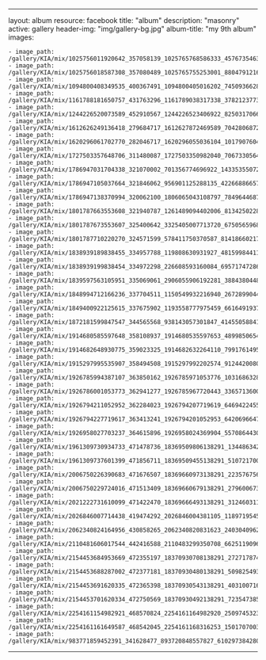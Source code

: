 
---
layout: album
resource: facebook
title: "album"
description: "masonry"
active: gallery
header-img: "img/gallery-bg.jpg"
album-title: "my 9th album"
images:
    
    - image_path: /gallery/KIA/mix/1025756011920642_357058139_1025765768586333_4576735463749129638_n.jpg
    - image_path: /gallery/KIA/mix/1025756018587308_357080489_1025765755253001_8804791216396051104_n.jpg
    - image_path: /gallery/KIA/mix/1094800408349535_400367491_1094800405016202_7450936628299015074_n.jpg
    - image_path: /gallery/KIA/mix/1161788181650757_431763296_1161789038317338_3782123773194483329_n.jpg
    - image_path: /gallery/KIA/mix/1244226520073589_452910567_1244226523406922_8250317066238978848_n.jpg
    - image_path: /gallery/KIA/mix/1612626249136418_279684717_1612627872469589_7042806872871534905_n.jpg
    - image_path: /gallery/KIA/mix/1620296061702770_282046717_1620296055036104_1017907604851082501_n.jpg
    - image_path: /gallery/KIA/mix/1727503357648706_311480087_1727503350982040_7067330564768626758_n.jpg
    - image_path: /gallery/KIA/mix/1786947031704338_321070002_701356774696922_1433535507271058646_n.jpg
    - image_path: /gallery/KIA/mix/1786947105037664_321846062_956901125288135_422668866572760570_n.jpg
    - image_path: /gallery/KIA/mix/1786947138370994_320062100_1806065043108797_7849644687362658070_n.jpg
    - image_path: /gallery/KIA/mix/1801787663553608_321940787_1261489094402006_8134250228634368290_n.jpg
    - image_path: /gallery/KIA/mix/1801787673553607_325400642_3325405007713720_6750565968422113512_n.jpg
    - image_path: /gallery/KIA/mix/1801787710220270_324571599_578411750370587_8141866021749550695_n.jpg
    - image_path: /gallery/KIA/mix/1838939189838455_334957788_119808630931927_4815998441149738926_n.jpg
    - image_path: /gallery/KIA/mix/1838939199838454_334972298_226608593160084_6957174728642814491_n.jpg
    - image_path: /gallery/KIA/mix/1839597563105951_335069061_2906055906192281_388438044861146888_n.jpg
    - image_path: /gallery/KIA/mix/1848994712166236_337704511_1150549932216940_2672899044680894361_n.jpg
    - image_path: /gallery/KIA/mix/1849400922125615_337675902_1193558777975459_6616491937723230455_n.jpg
    - image_path: /gallery/KIA/mix/1872181599847547_344565568_938143057301847_4145505884127731180_n.jpg
    - image_path: /gallery/KIA/mix/1914680585597648_358108937_1914680535597653_4899850654591651895_n.jpg
    - image_path: /gallery/KIA/mix/1914682648930775_359023325_1914682632264110_7991761495312221822_n.jpg
    - image_path: /gallery/KIA/mix/1915297995535907_358494508_1915297992202574_9124420080660263647_n.jpg
    - image_path: /gallery/KIA/mix/1926785994387107_363850162_1926785971053776_1031686328383546927_n.jpg
    - image_path: /gallery/KIA/mix/1926786001053773_362941277_1926785967720443_3365713600720261972_n.jpg
    - image_path: /gallery/KIA/mix/1926794211052952_362284023_1926794207719619_6469422455427291894_n.jpg
    - image_path: /gallery/KIA/mix/1926794227719617_363413241_1926794201052953_6420696647365560567_n.jpg
    - image_path: /gallery/KIA/mix/1926958027703237_364615896_1926958024369904_5570864430723124659_n.jpg
    - image_path: /gallery/KIA/mix/1961309730934733_471478736_18369509806138291_1344863421266807785_n.jpg
    - image_path: /gallery/KIA/mix/1961309737601399_471856711_18369509455138291_5107217000312883071_n.jpg
    - image_path: /gallery/KIA/mix/2006750226390683_471676507_18369660973138291_2235767563512438495_n.jpg
    - image_path: /gallery/KIA/mix/2006750229724016_471513409_18369660679138291_2796006731755832429_n.jpg
    - image_path: /gallery/KIA/mix/2021222731610099_471422470_18369666493138291_3124603116009969868_n.jpg
    - image_path: /gallery/KIA/mix/2026846007714438_419474292_2026846004381105_1189719545698304378_n.jpg
    - image_path: /gallery/KIA/mix/2062340824164956_430858265_2062340820831623_2403040962755762772_n.jpg
    - image_path: /gallery/KIA/mix/2110481606017544_442416588_2110483299350708_6625119096241067822_n.jpg
    - image_path: /gallery/KIA/mix/2154453684953669_472355197_18370930708138291_2727178743013504295_n.jpg
    - image_path: /gallery/KIA/mix/2154453688287002_472377181_18370930480138291_5098254932500834874_n.jpg
    - image_path: /gallery/KIA/mix/2154453691620335_472365398_18370930543138291_4031007165179446331_n.jpg
    - image_path: /gallery/KIA/mix/2154453701620334_472750569_18370930492138291_723547385143986872_n.jpg
    - image_path: /gallery/KIA/mix/2254161154982921_468570824_2254161164982920_2509745323134234712_n.jpg
    - image_path: /gallery/KIA/mix/2254161161649587_468542045_2254161168316253_1501707003124474251_n.jpg
    - image_path: /gallery/KIA/mix/983771859452391_341628477_893720848557827_6102973842808754402_n.jpg
---